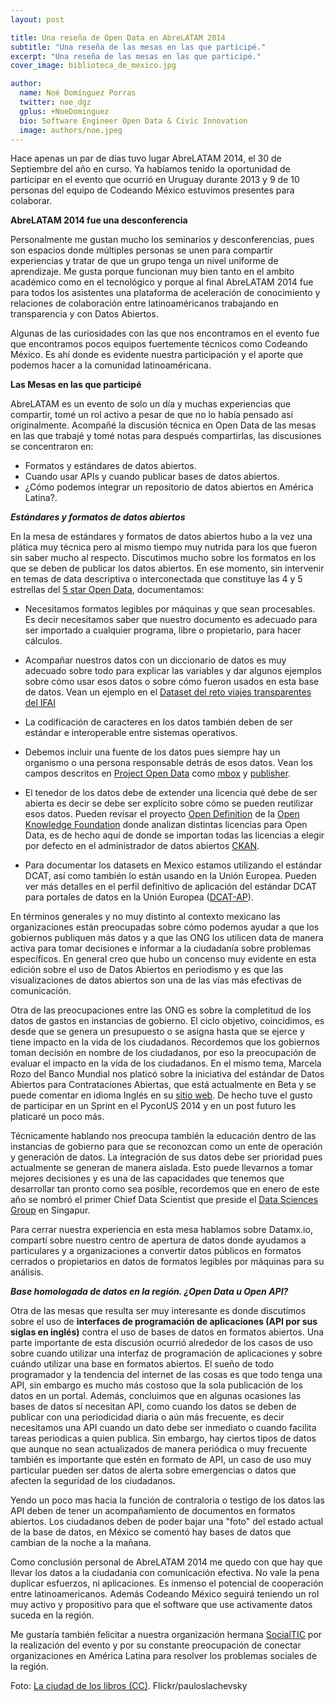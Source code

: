 ```yaml
---
layout: post

title: Una reseña de Open Data en AbreLATAM 2014
subtitle: "Una reseña de las mesas en las que participé."
excerpt: "Una reseña de las mesas en las que participé."
cover_image: biblioteca_de_mexico.jpg

author:
  name: Noé Domínguez Porras
  twitter: noe_dgz
  gplus: +NoeDominguez
  bio: Software Engineer Open Data & Civic Innovation
  image: authors/noe.jpeg
---
```


Hace apenas un par de días tuvo lugar AbreLATAM 2014, el 30 de Septiembre del año en curso. Ya habíamos tenido
la oportunidad de participar en el evento que ocurrió en Uruguay durante 2013 y 9 de 10 personas del equipo de
Codeando México estuvimos presentes para colaborar.


**AbreLATAM 2014 fue una desconferencia**


Personalmente me gustan mucho los seminarios y desconferencias, pues son espacios donde múltiples personas se
unen para compartir experiencias y tratar de que un grupo tenga un nivel uniforme de aprendizaje. Me gusta
porque funcionan muy bien tanto en el ambito académico como en el tecnológico y porque al final AbreLATAM 2014
fue  para todos los asistentes una plataforma de aceleración de conocimiento y relaciones de colaboración
entre latinoaméricanos trabajando en transparencia y con Datos Abiertos.


Algunas de las curiosidades con las que nos encontramos en el evento fue que encontramos pocos equipos fuertemente
técnicos como Codeando México. Es ahí donde es evidente nuestra participación y el aporte que podemos hacer a la
comunidad latinoaméricana.


**Las Mesas en las que participé**

AbreLATAM es un evento de solo un día y muchas experiencias que compartir, tomé un rol activo a pesar de que no lo
había pensado así originalmente. Acompañé la discusión técnica en Open Data de las mesas en las que trabajé y tomé
notas para después compartirlas, las discusiones se concentraron en:

* Formatos y estándares de datos abiertos.
* Cuando usar APIs y cuando publicar bases de datos abiertos.
* ¿Cómo podemos integrar un repositorio de datos abiertos en América Latina?.


***Estándares y formatos de datos abiertos***

En la mesa de estándares y formatos de datos abiertos hubo a la vez una plática muy técnica pero al mismo tiempo muy
nutrida para los que fueron sin saber mucho al respecto. Discutimos mucho sobre los formatos en los que se deben de
publicar los datos abiertos. En ese momento, sin intervenir en temas de data descriptiva o interconectada que
constituye las 4 y 5 estrellas del [5 star Open Data](http://5stardata.info/), documentamos:

* Necesitamos formatos legibles por máquinas y que sean procesables. Es decir necesitamos saber que nuestro documento
es adecuado para ser importado a cualquier programa, libre o propietario, para hacer cálculos.

* Acompañar nuestros datos con un diccionario de datos es muy adecuado sobre todo para explicar las variables y dar
algunos ejemplos sobre cómo usar esos datos o sobre cómo fueron usados en esta base de datos. Vean un ejemplo en el
[Dataset del reto viajes transparentes del IFAI](http://datamx.io/dataset/viajes-de-trabajo-de-los-servidores-publicos-del-ifai)

* La codificación de caracteres en los datos también deben de ser estándar e interoperable entre sistemas operativos.

* Debemos incluir una fuente de los datos pues siempre hay un organismo o una persona responsable detrás de esos datos.
Vean los campos descritos en [Project Open Data](http://project-open-data.github.io/) como 
[mbox](http://project-open-data.github.io/schema/#mbox) y
[publisher](http://project-open-data.github.io/schema/#publisher).

* El tenedor de los datos debe de extender una licencia qué debe de ser abierta es decir se debe ser explícito sobre cómo
se pueden reutilizar esos datos. Pueden revisar el proyecto [Open Definition](http://opendefinition.org/licenses/) de
la [Open Knowledge Foundation](http://okfn.org) donde analizan distintas licencias para Open Data, es de hecho aquí
de donde se importan todas las licencias a elegir por defecto en el administrador de datos abiertos [CKAN](http://ckan.org).

* Para documentar los  datasets en Mexico estamos  utilizando el estándar DCAT, así como también lo están usando en la
Unión Europea. Pueden ver más detalles en el perfil definitivo de aplicación del estándar DCAT para portales de datos en
la Unión Europea
([DCAT-AP](https://joinup.ec.europa.eu/asset/dcat_application_profile/asset_release/dcat-application-profile-data-portals-europe-final#download-links)).


En términos generales y no muy distinto al contexto mexicano las organizaciones están preocupadas sobre cómo podemos
ayudar a que los gobiernos publiquen más datos y a que las ONG los  utilicen data de manera activa para tomar decisiones
e informar a la ciudadanía sobre problemas específicos. En general creo que hubo un concenso muy evidente en esta edición
sobre el uso de Datos Abiertos en periodismo y es que las visualizaciones de datos abiertos son una de las vías más
efectivas de comunicación.

Otra de las preocupaciones entre las ONG es sobre la completitud de los datos de gastos en instancias de gobierno.
El ciclo objetivo, coincidimos, es desde que se genera un presupuesto o se asigna hasta que se ejerce y tiene impacto
en la vida de los ciudadanos. Recordemos que los gobiernos toman decisión en nombre de los ciudadanos, por eso la preocupación
de evaluar el impacto en la vida de los ciudadanos. En el mismo tema, Marcela Rozo del Banco Mundial nos platicó sobre
la iniciativa del estándar de Datos Abiertos para Contrataciones Abiertas, que está actualmente en Beta
y se puede comentar en idioma Inglés en su [sitio web](http://www.open-contracting.org/beta-release-open-contracting-data-standards).
De hecho tuve el gusto de participar en un Sprint en el PyconUS 2014 y en un post futuro les platicaré un poco más.


Técnicamente hablando nos preocupa también la educación dentro de las instancias de gobierno para que se reconozcan como
un ente de operación y generación de datos. La integración de sus datos debe ser prioridad pues actualmente se generan
de manera aislada. Esto puede llevarnos a tomar mejores decisiones y es una de las capacidades que tenemos que desarrollar
tan pronto como sea posíble, recordemos que en enero de este año se nombró el primer Chief Data Scientist que preside el
[Data Sciences Group](http://www.ida.gov.sg/About-Us/Organisation-and-Team/Data-Sciences-Group) en Singapur.

Para cerrar nuestra experiencia en esta mesa hablamos sobre Datamx.io, compartí sobre nuestro centro de apertura
de datos donde ayudamos a particulares y a organizaciones a convertir datos públicos en formatos cerrados o propietarios
en datos de formatos legibles por máquinas para su análisis.

***Base homologada de datos en la región. ¿Open Data u Open API?***

Otra de las mesas que resulta ser muy interesante es donde discutimos sobre el uso de  **interfaces de programación de
aplicaciones (API por sus siglas en inglés)** contra  el uso de bases de datos en formatos abiertos. Una parte importante de esta discusión
ocurrió alrededor de los casos de uso sobre cuando utilizar una interfaz de programación de aplicaciones y sobre cuándo utilizar
una base en formatos abiertos. El sueño de todo programador y la tendencia del internet de las cosas es que todo tenga una API,
sin embargo es mucho más costoso que la sola publicación de los datos en un portal. Además, concluimos que en algunas ocasiones
las bases de datos sí necesitan API, como cuando los datos se deben de publicar con una periodicidad diaria o aún más frecuente,
es decir necesitamos una API cuando un dato debe ser inmediato o cuando facilita tareas periodicas a quien publica. Sin embargo,
hay ciertos tipos de datos que aunque no sean actualizados de manera periódica o muy frecuente también es importante que estén
en formato de API, un caso de uso muy particular pueden ser datos de alerta sobre emergencias o datos que afecten la seguridad
de los ciudadanos.

Yendo un poco mas hacia la función de contraloria o testigo de los datos las API deben de tener un acompañamiento de documentos en formatos
abiertos. Los ciudadanos deben de poder bajar una "foto" del estado actual de la base de datos, en México se comentó hay bases de datos
que cambian de la noche a la mañana.

Como conclusión personal de AbreLATAM 2014 me quedo con que hay que llevar los datos a la ciudadanía con comunicación efectiva.
No vale la pena duplicar esfuerzos, ni aplicaciones. Es inmenso el potencial de cooperación entre latinoamericanos.
Además Codeando México seguirá teniendo un rol muy activo y propositivo  para que el software que use activamente datos suceda en la región.

Me gustaría también felicitar a nuestra organización hermana [SocialTIC](http://socialtic.org) por la realización del evento
y por su constante preocupación de conectar organizaciones en América Latina para resolver los problemas sociales de la región.


Foto: [La ciudad de los libros (CC)](https://www.flickr.com/photos/pauloslachevsky/14480968212/in/photolist-o4CKkJ-o4sBBB-4Y1zJJ-o2W3Gd-nMg6qb-o4CvCd-o4soFX-o4L3Pv-o4DEam-nMgeR9-nMgz6P-nMgfdQ-o4Dtpo-o4s6TD-4XWxza-o4Kj5T-9bJdSZ-9Kgh5Z-9bMir5-9bJdNX-9bJdVi-9bMirY-9bMisU-9bMivh-9bJdR4-oDFsnV).
Flickr/pauloslachevsky
